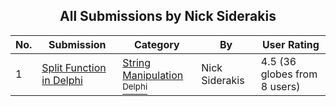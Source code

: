 ﻿<div align="center">

## All Submissions by Nick Siderakis

</div>

No.  | Submission | Category | By   | User Rating
---- | ---------- | -------- | ---- | -----------
1 | [Split Function in Delphi<br />](https://github.com/Planet-Source-Code/nick-siderakis-split-function-in-delphi__7-270) | [String Manipulation<br /><sup>Delphi</sup>](../ByCategory/string-manipulation__7-5.md) | Nick Siderakis | 4.5 (36 globes from 8 users)
